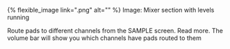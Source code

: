 ---
---

{% flexible_image link=".png" alt="" %}
Image: Mixer section with levels running

Route pads to different channels from the SAMPLE screen. Read more. The volume bar will show you which channels have pads routed to them
